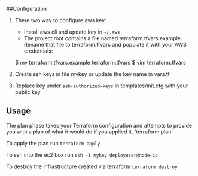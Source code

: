 ##Configuration
1. There two way to configure aws key:
   - Install aws cli and update key in `~/.aws`
   - The project root contains a file named terraform.tfvars.example. Rename that file to terraform.tfvars and populate it with your AWS credentials:

   $ mv terraform.tfvars.example terraform.tfvars
   $ vim terraform.tfvars

2. Create ssh keys in file mykey or update the key name in vars.tf
3. Replace key under `ssh-authorized-keys` in templates/init.cfg with your public key

## Usage
The plan phase takes your Terraform configuration and attempts to provide you with a plan of what it would do if you applied it.
'terraform plan'

To apply the plan run `terraform apply`

To ssh into the ec2 box run `ssh -i mykey deployuser@node-ip`

To destroy the infrastructure created via terraform `terraform destroy`
